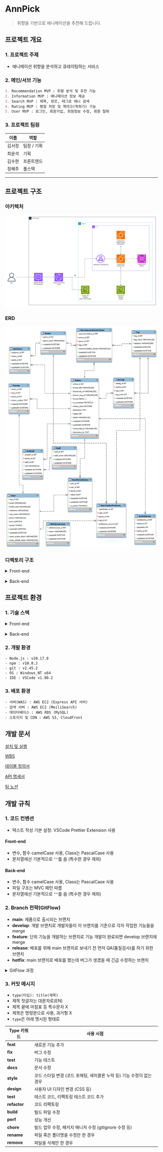 # AnnPick

> 취향을 기반으로 애니메이션을 추천해 드립니다.
> <br />

## 프로젝트 개요

### 1. 프로젝트 주제

- 애니메이션 취향을 분석하고 큐레이팅하는 서비스

### 2. 메인/서브 기능

```markdown
1. Recommendation MVP : 취향 분석 및 추천 기능
2. Information MVP : 애니메이션 정보 제공
3. Search MVP : 제목, 장르, 태그로 애니 검색
4. Rating MVP : 평점 저장 및 북마크(픽하기) 기능
5. User MVP : 로그인, 회원가입, 회원정보 수정, 회원 탈퇴
```

### 3. 프로젝트 팀원

| 이름   | 역할        |
| ------ | ----------- |
| 김서정 | 팀장 / 기획 |
| 최윤석 | 기획        |
| 김수현 | 프론트엔드  |
| 정혜주 | 풀스택      |

---

## 프로젝트 구조

### 아키텍처

![architecture](./docs/architecture.png)

### ERD

![ERD](./docs/erd.png)

### 디렉토리 구조

<details>
<summary>Front-end</summary>

```
frontend/                                # 프론트엔드 관련 파일들
├── node_modules/                        # 프로젝트 종속성 모듈
├── public/                              # 정적 파일들
│   ├── images/                          # 이미지 파일들
│   ├── favicon.ico                      # 파비콘 파일
│   └── index.html                       # 메인 HTML 파일
├── src/                                 # 소스 코드
│   ├── assets/                          # 정적 자산 파일들
│   │   ├── font/                        # 폰트 파일들
│   │   └── icons/                       # 아이콘 파일들
│   ├── components/                      # 재사용 가능한 UI 컴포넌트(위젯)
│   │   ├── anime/                       # 애니메이션 관련 컴포넌트
│   │   │   ├── AnimeCard.tsx            # 애니메이션 카드 컴포넌트
│   │   │   └── AnimeList.tsx            # 애니메이션 슬라이더 리스트 컴포넌트
│   │   ├── auth/                        # 인증 관련 컴포넌트
│   │   │   └── LoginModal.tsx           # 로그인 모달 컴포넌트
│   │   ├── common/                      # 공통 컴포넌트
│   │   │   ├── LoadingSpinner.css       # 로딩 스피너 스타일
│   │   │   ├── LoadingSpinner.tsx       # 로딩 스피너 컴포넌트
│   │   │   └── SwipeButton.tsx          # 스와이프 버튼 컴포넌트
│   │   ├── error/                       # 에러 처리 관련 컴포넌트
│   │   │   └── ErrorBoundary.tsx        # 에러 경계 컴포넌트
│   │   ├── layout/                      # 레이아웃 관련 컴포넌트
│   │   │   ├── Footer.tsx               # 푸터 컴포넌트
│   │   │   └── Header.tsx               # 헤더 컴포넌트
│   │   ├── mypage/                      # 마이페이지 관련 컴포넌트
│   │   │   └── AvatarDropdown.tsx       # 아바타 드롭다운 컴포넌트
│   │   ├── promotion/                   # 프로모션 관련 컴포넌트
│   │   │   └── PromotionBanner.tsx      # 프로모션 배너 컴포넌트
│   │   ├── review/                      # 리뷰 관련 컴포넌트(2차 개발)
│   │   │   └── .gitkeep                 # 추후 구현을 위한 빈 파일
│   │   └── search/                      # 검색 관련 컴포넌트
│   │       ├── EvaluationSearchGrid.tsx # 평가 페이지 검색 그리드 컴포넌트
│   │       ├── RecentSearches.tsx       # 최근 검색어 컴포넌트
│   │       ├── SearchFilters.tsx        # 검색 필터 컴포넌트
│   │       └── SearchSuggestions.tsx    # 검색 제안 컴포넌트
│   ├── config/                          # 설정 파일들
│   │   ├── constants.ts                 # 상수 정의
│   │   ├── react-app-env.d.ts           # React 앱 환경 타입 정의
│   │   ├── reportWebVitals.ts           # 웹 성능 측정
│   │   ├── sections.ts                  # 섹션 관련 설정
│   │   ├── setupTests.ts                # 테스트 설정
│   │   └── TagCategories.ts             # 태그 카테고리 정의
│   ├── contexts/                        # React Context 관련 파일들
│   │   ├── AnimeContext.tsx             # 애니메이션 관련 컨텍스트
│   │   └── AuthContext.tsx              # 전역 인증 상태 관리 컨텍스트
│   ├── pages/                           # 페이지 컴포넌트들
│   │   ├── anime/                       # 애니메이션 관련 페이지
│   │   │   ├── AnimeDetail.tsx          # 애니메이션 상세 페이지
│   │   │   └── AnimeSearch.tsx          # 애니메이션 검색 페이지
│   │   ├── profile/                     # 프로필 관련 페이지
│   │   │   ├── MyPicks.tsx              # 픽한 애니메이션 페이지
│   │   │   ├── MyRatings.tsx            # 내 평가 페이지
│   │   │   └── Profile.tsx              # 프로필 페이지
│   │   ├── terms/                       # 약관 관련 페이지
│   │   │   ├── MarketingAgreement.tsx   # 마케팅 동의 약관 페이지
│   │   │   ├── PrivacyPolicy.tsx        # 개인정보 처리방침 페이지
│   │   │   └── TermsOfService.tsx       # 서비스 이용 약관 페이지
│   │   ├── EvaluationPage.tsx           # 평가 페이지
│   │   ├── Home.tsx                     # 홈 페이지
│   │   └── NotFound.tsx                 # 404 Not Found 페이지
│   ├── service/                         # 서비스 관련 파일들
│   │   ├── SearchHooks.ts               # 검색 관련 커스텀 훅
│   │   ├── SearchUtils.ts               # 검색 유틸리티 함수들
│   │   └── useHover.ts                  # 호버 관련 커스텀 훅
│   ├── styles/                          # 스타일 관련 파일들
│   │   ├── globals.css                  # 전역 스타일
│   │   └── tailwind.css                 # Tailwind CSS 설정
│   ├── types/                           # 타입 정의 파일들
│   │   ├── anime.ts                     # 애니메이션 관련 타입 정의
│   │   └── auth.ts                      # 인증 관련 타입 정의
│   ├── App.css                          # 앱 전체 스타일
│   ├── App.tsx                          # 앱의 메인 컴포넌트
│   ├── index.css                        # 인덱스 페이지 스타일
│   └── index.tsx                        # 앱의 진입점
├── .env                                 # 환경 변수 파일
├── package-lock.json                    # 패키지 버전 잠금 파일
├── package.json                         # 프로젝트 설정 및 종속성 정의
├── tailwind.config.js                   # Tailwind CSS 설정 파일
└── tsconfig.json                        # TypeScript 설정 파일
```

</details>
<br>
<details>
<summary>Back-end</summary>

```
backend/                                  # 백엔드 관련 파일들
├── data/                                 # 데이터 관련 파일들
│   ├── anime_data.json                   # 애니메이션 데이터 인덱싱 파일(Meilisearch)
│   └── meilisearch.service               # MeiliSearch 서비스 파일
├── scripts/                              # 스크립트 파일들
│   ├── deleteNonTVAnimes                 # TV 애니메이션이 아닌 항목 삭제 스크립트
│   ├── populateRecommendationClusters.js # 추천 클러스터 생성 스크립트
│   ├── saveAnimeData.js                  # 애니메이션 데이터를 AniList API에서 불러와 저장하는 스크립트
│   ├── translateGenres.js                # 장르 번역 스크립트
│   └── translateTags.js                  # 태그 번역 스크립트
├── src/                                  # 소스 코드
│   ├── config/                           # 설정 파일들
│   │   ├── appConfig.js                  # 앱 설정
│   │   ├── authConfig.js                 # 인증 및 소셜 로그인 전략 설정
│   │   ├── config.js                     # 일반 설정
│   │   ├── dbConfig.js                   # 데이터베이스 설정
│   │   ├── meiliConfig.js                # MeiliSearch 설정
│   │   └── swaggerConfig.js              # Swagger 설정
│   ├── controllers/                      # 컨트롤러 파일들
│   │   ├── animeController.js            # 애니메이션 관련 컨트롤러
│   │   ├── authController.js             # 인증 관련 컨트롤러
│   │   ├── pickController.js             # 픽하기 관련 컨트롤러
│   │   ├── recommendController.js        # 추천 관련 컨트롤러
│   │   └── userController.js             # 회원 정보 관련 컨트롤러
│   ├── middleware/                       # 미들웨어 파일들
│   │   ├── authMiddleware.js             # 인증 미들웨어
│   │   └── multer.js                     # 파일 업로드 미들웨어
│   ├── models/                           # 모델 파일들
│   │   ├── AniGenre.js                   # 애니메이션-장르 모델
│   │   ├── AnilistAnime.js               # AniList 아이디 조회를 위한 모델
│   │   ├── Anime.js                      # 애니메이션 모델
│   │   ├── AniStaff.js                   # 애니메이션 스태프 모델
│   │   ├── AniTag.js                     # 애니메이션-태그 모델
│   │   ├── associations.js               # 모델 간 연관 관계
│   │   ├── Genre.js                      # 장르 모델
│   │   ├── index.js                      # 모델 인덱스 파일(내보내기)
│   │   ├── RecommendationCluster.js      # 추천 클러스터 모델
│   │   ├── Review.js                     # 리뷰 모델(2차 개발)
│   │   ├── Staff.js                      # 스태프 모델
│   │   ├── Tag.js                        # 태그 모델
│   │   ├── User.js                       # 사용자 모델
│   │   ├── UserClusterPreference.js      # 사용자 선호 정보를 저장하는 모델
│   │   ├── UserRatedAnime.js             # 사용자가 평가/픽하기한 애니메이션 정보를 저장하는 모델
│   │   └── WithdrawnUser.js              # 탈퇴 회원 모델
│   ├── routes/                           # 라우트 파일들
│   │   ├── animeRoutes.js                # 애니메이션 관련 라우트
│   │   ├── authRoutes.js                 # 인증 관련 라우트
│   │   ├── pickRoutes.js                 # 픽하기 관련 라우트
│   │   ├── recommendRoutes.js            # 추천 관련 라우트
│   │   └── userRoutes.js                 # 회원 정보 관련 라우트
│   ├── services/                         # 서비스 파일들
│   │   ├── animeService.js               # 애니메이션 관련 서비스
│   │   ├── authService.js                # 인증 관련 서비스
│   │   ├── pickService.js                # 픽하기 관련 서비스
│   │   ├── recommendService.js           # 추천 관련 서비스
│   │   └── s3Service.js                  # AWS S3 관련 서비스
│   ├── utils/                            # 유틸리티 파일들
│   │   ├── animeFormatting.js            # 애니메이션 정보 포맷팅 유틸리티
│   │   └── animeTranslate.js             # 애니메이션 번역 유틸리티
│   ├── app.js                            # Express 앱 설정
│   └── server.js                         # 서버 시작 파일
├── .env                                  # 환경 변수 파일
├── package-lock.json                     # 패키지 버전 잠금 파일
└── package.json                          # 프로젝트 설정 및 종속성 정의
```

</details>

## 프로젝트 환경

### 1. 기술 스택

<details>
<summary>Front-end</summary>

- 프레임워크 및 라이브러리
  - `React` : 프론트엔드 UI 라이브러리
  - `React Router DOM` : 클라이언트 사이드 라우팅
  - `Axios` : HTTP 요청 처리
  - `Framer Motion` : 애니메이션 라이브러리
  - `React Icons` : 아이콘 컴포넌트
  - `React Markdown` : 마크다운 렌더링
  - `JWT Decode` : JWT 토큰 디코딩

* 스타일링
  - `Tailwind CSS` : 유틸리티 기반의 CSS 프레임워크
  - `DaisyUI` : Tailwind와 함께 사용하는 UI 컴포넌트 라이브러리
  - `@tailwindcss/forms` : Tailwind의 form 스타일링 확장
  - `@tailwindcss/typography` : 타이포그래피 확장(Markdown 등)
* 빌드 및 개발 도구
  - `npm` : 패키지 관리 도구로, 의존성 설치 및 스크립트 실행을 관리
  - `TypeScript` : 타입스크립트 사용

</details>
<br>
<details>
<summary>Back-end</summary>

- 서버 프레임워크
  - `Express` : 백엔드 애플리케이션의 주요 서버 프레임워크
- 인증 및 세션 관리
  - `passport` : 인증 미들웨어
  - `passport-naver` : 네이버 인증 지원
  - `passport-jwt` : JWT 토큰 인증 처리
  - `jsonwebtoken` : JWT 토큰 생성 및 검증
- 데이터베이스 및 ORM
  - `MySQL` : 데이터베이스로 사용
  - `sequelize` : MySQL과의 상호작용을 위한 ORM (Object-Relational Mapping)
  - `sequelize-cli` : Sequelize 데이터 마이그레이션 도구
- 파일 업로드 및 파싱
  - `multer` : 파일 업로드 처리 미들웨어
  - `body-parser` : 요청 본문 파싱
  - `cookie-parser` : 쿠키 파싱
- 검색 엔진
  - `meilisearch` : 검색 기능 구현
- API 문서화
  - `swagger-jsdoc` : Swagger 문서 생성
  - `swagger-ui-express` : Swagger UI를 Express에서 제공
- 환경 변수 관리
  - `dotenv` : 환경 변수 관리
- 클라우드 서비스
  - `aws-sdk` : AWS 서비스와 상호작용
- HTTP 요청 처리
  - `axios` : HTTP 클라이언트 라이브러리

</details>

### 2. 개발 환경

```
- Node.js : v20.17.0
- npm : v10.8.2
- git : v2.45.2
- OS : Windows_NT x64
- IDE : VSCode v1.90.2
```

### 3. 배포 환경

```
- 서버(WAS) : AWS EC2 (Express API 서버)
- 검색 서버 : AWS EC2 (MeiliSearch)
- 데이터베이스 : AWS RDS (MySQL)
- 스토리지 및 CDN : AWS S3, CloudFront
```

## 개발 문서

[설치 및 실행](/docs/installation.md)

[WBS](https://docs.google.com/spreadsheets/d/10T6W1k2AkRwmw0QwMH2H5F0rfvRBhQ6vu44VWWv_7-U/edit?usp=sharing)

[테이블 정의서](https://docs.google.com/spreadsheets/d/1abxsR-jKPNRI4qfe9dXE0NrXWX4AAo1sC5M0-JlBaVM/edit?gid=629411476#gid=629411476)

[API 명세서](http://43.203.213.200/api-docs/)

[팀 노션](https://www.notion.so/adapterz/3-8675874bc9ea4b4bb8e6964eda02a429?pvs=4)

## 개발 규칙

### 1. 코드 컨벤션

- 텍스트 작성 기본 설정: VSCode Prettier Extension 사용

#### Front-end

- 변수, 함수 camelCase 사용, Class는 PascalCase 사용
- 문자열에선 기본적으로 `""`를 씀 (특수한 경우 제외)

#### Back-end

- 변수, 함수 camelCase 사용, Class는 PascalCase 사용
- 파일 구조는 MVC 패턴 따름
- 문자열에선 기본적으로 `""`를 씀 (특수한 경우 제외)

### 2. Branch 전략(GitFlow)

- **main**: 제품으로 출시되는 브랜치
- **develop**: 개발 브랜치로 개발자들이 이 브랜치를 기준으로 각자 작업한 기능들을 merge
- **feature**: 단위 기능을 개발하는 브랜치로 기능 개발이 완료되면 develop 브랜치에 merge
- **release**: 배포를 위해 main 브랜치로 보내기 전 먼저 QA(품질검사)를 하기 위한 브랜치
- **hotfix**: main 브랜치로 배포를 했는데 버그가 생겼을 때 긴급 수정하는 브랜치

<details>
<summary>GitFlow 과정</summary>

```
- master 브랜치에서 develop 브랜치를 분기합니다.
- 개발자들은 develop 브랜치에 자유롭게 커밋을 합니다.
- 기능 구현이 있는 경우 develop 브랜치에서 feature-* 브랜치를 분기합니다.
- 배포를 준비하기 위해 develop 브랜치에서 release-* 브랜치를 분기합니다.
- 테스트를 진행하면서 발생하는 버그 수정은 release-* 브랜치에 직접 반영합니다.
- 테스트가 완료되면 release 브랜치를 master와 develop에 merge합니다.
```

</details>

### 3. 커밋 메시지

- `type(타입): title(제목)`
- 제목 첫글자는 대문자로(EN)
- 제목 끝에 마침표 등 특수문자 X
- 제목은 명령문으로 사용, 과거형 X
- `type`은 아래 명시된 형태로

| Type 키워드  | 사용 시점                                                              |
| ------------ | ---------------------------------------------------------------------- |
| **feat**     | 새로운 기능 추가                                                       |
| **fix**      | 버그 수정                                                              |
| **test**     | 기능 테스트                                                            |
| **docs**     | 문서 수정                                                              |
| **style**    | 코드 스타일 변경 (코드 포매팅, 세미콜론 누락 등) 기능 수정이 없는 경우 |
| **design**   | 사용자 UI 디자인 변경 (CSS 등)                                         |
| **test**     | 테스트 코드, 리팩토링 테스트 코드 추가                                 |
| **refactor** | 코드 리팩토링                                                          |
| **build**    | 빌드 파일 수정                                                         |
| **perf**     | 성능 개선                                                              |
| **chore**    | 빌드 업무 수정, 패키지 매니저 수정 (gitignore 수정 등)                 |
| **rename**   | 파일 혹은 폴더명을 수정만 한 경우                                      |
| **remove**   | 파일을 삭제만 한 경우                                                  |
